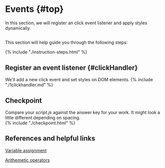 # Events {#top}
In this section, we will register an click event listener and apply styles dynamically.


<!-- trick markdown to give me a little space between these two sections of text -->
## 
This section will help guide you through the following steps:

{% include "./instruction-steps.html" %}

## Register an event listener {#clickHandler} <span class="navigate-top"><a href="#top" title="Take me to the top of page"><i class="fa fa-chevron-circle-up" aria-hidden="true"></i></a></span>
We'll add a new click event and set styles on DOM elements.
{% include "./1clickhandler.md" %}

<!-- trick markdown to give me a little space between these two sections of text -->
## 

## Checkpoint <span class="navigate-top"><a href="#top" title="Take me to the top of page"><i class="fa fa-chevron-circle-up" aria-hidden="true"></i></a></span>
Compare your _script.js_ against the answer key for your work. It might look a little different depending on spacing.  
{% include "./checkpoint.html" %}

<!-- trick markdown to give me a little space between these two sections of text -->
## 

## References and helpful links <span class="navigate-top"><a href="#top" title="Take me to the top of page"><i class="fa fa-chevron-circle-up" aria-hidden="true"></i></a></span>
[Variable assignment](https://developer.mozilla.org/en-US/docs/Web/JavaScript/Reference/Operators/Assignment_Operators)

[Arithemetic operators](https://developer.mozilla.org/en-US/docs/Web/JavaScript/Guide/Expressions_and_Operators#Arithmetic)